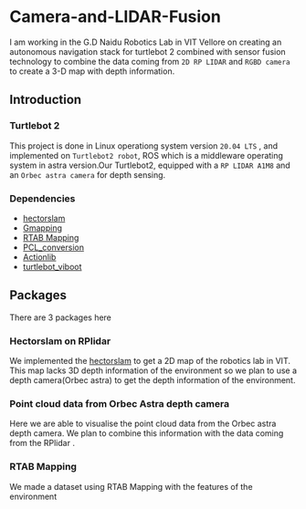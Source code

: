 # Camera-and-LIDAR-Fusion
I am working in the G.D Naidu Robotics Lab in VIT Vellore on creating an autonomous navigation stack for turtlebot 2 combined with sensor fusion technology to combine the data coming from `2D RP LIDAR` and `RGBD camera` to create a 3-D map with depth information.

## Introduction

### Turtlebot 2

This project is done in Linux operationg system version `20.04 LTS` , and implemented on `Turtlebot2 robot`, ROS which is a middleware operating system in astra version.Our Turtlebot2, equipped with a `RP LIDAR A1M8` and an `Orbec astra camera` for depth sensing.

### Dependencies
-  [hectorslam](https://github.com/tu-darmstadt-ros-pkg/hector_slam)
-  [Gmapping](https://wiki.ros.org/slam_gmapping)
-  [RTAB Mapping](http://wiki.ros.org/rtabmap_ros)
-  [PCL_conversion](http://wiki.ros.org/pcl_conversions)
-  [Actionlib](https://wiki.ros.org/actionlib)
-  [turtlebot_viboot](https://github.com/roboticslab-fr/turtlebot_vibot)

## Packages

There are 3 packages here

### Hectorslam on RPlidar

We implemented the [hectorslam](https://github.com/tu-darmstadt-ros-pkg/hector_slam) to get a 2D map of the robotics lab in VIT. This map lacks 3D depth information of the environment so we plan to use a depth camera(Orbec astra) to get the depth information of the environment.

### Point cloud data from Orbec Astra depth camera

Here we are able to visualise the point cloud data from the Orbec astra depth camera. We plan to combine this information with the data coming from the RPlidar .

### RTAB Mapping

We made a dataset using RTAB Mapping with the features of the environment

